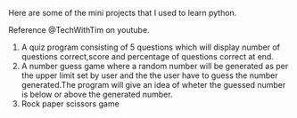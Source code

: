 Here are some of the mini projects that I used to learn python.

Reference @TechWithTim on youtube.


1. A quiz program consisting of 5 questions which will display number of questions correct,score and percentage of questions correct at end.
2. A number guess game where a random number will be generated as per the upper limit set by user and the the user have to guess  the number generated.The program will give an idea of wheter the guessed number is below or above the generated number.
3. Rock paper scissors game 
